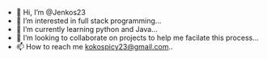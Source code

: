 - 👋 Hi, I’m @Jenkos23
- 👀 I’m interested in full stack programming...
- 🌱 I’m currently learning python and Java...
- 💞️ I’m looking to collaborate on projects to help me facilate this process...
- 📫 How to reach me kokospicy23@gmail.com..

<!---
Jenkos23/Jenkos23 is a ✨ special ✨ repository because its `README.md` (this file) appears on your GitHub profile.
You can click the Preview link to take a look at your changes.
--->
